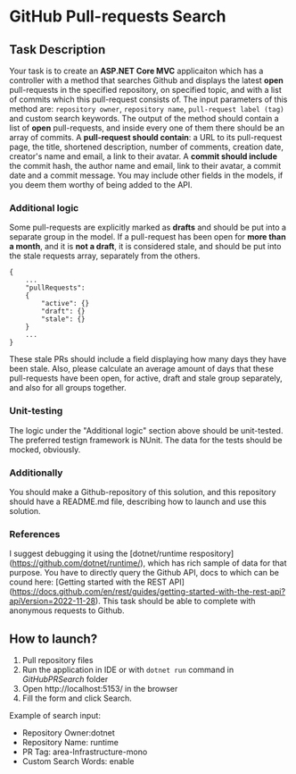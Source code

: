 # GitHub Pull-requests Search
## Task Description
Your task is to create an **ASP.NET Core MVC** applicaiton which has a controller with a method that searches Github and displays the latest **open** pull-requests in the specified repository, on specified topic, and with a list of commits which this pull-request consists of. 
The input parameters of this method are: `repository owner`, `repository name`, `pull-request label (tag)` and custom search keywords.
The output of the method should contain a list of **open** pull-requests, and inside every one of them there should be an array of commits. A **pull-request should contain**: a URL to its pull-request page, the title, shortened description, number of comments, creation date, creator's name and email, a link to their avatar. A **commit should include** the commit hash, the author name and email, link to their avatar, a commit date and a commit message. You may include other fields in the models, if you deem them worthy of being added to the API.

### Additional logic
Some pull-requests are explicitly marked as **drafts** and should be put into a separate group in the model.
If a pull-request has been open for **more than a month**, and it is **not a draft**, it is considered stale, and should be put into the stale requests array, separately from the others.

```
{
    ...
    "pullRequests":
    {
        "active": {}
        "draft": {}
        "stale": {}
    }
    ...
}
```

These stale PRs should include a field displaying how many days they have been stale.
Also, please calculate an average amount of days that these pull-requests have been open, for active, draft and stale group separately, and also for all groups together.

### Unit-testing
The logic under the "Additional logic" section above should be unit-tested. The preferred testign framework is NUnit. The data for the tests should be mocked, obviously.

### Additionally
You should make a Github-repository of this solution, and this repository should have a README.md file, describing how to launch and use this solution.

### References
I suggest debugging it using the [dotnet/runtime respository](<a target="_blank" class="c-link" data-stringify-link="https://github.com/dotnet/runtime/" delay="150" data-sk="tooltip_parent" href="https://github.com/dotnet/runtime/" rel="noopener noreferrer" style="box-sizing: inherit; color: inherit; text-decoration: none;">https://github.com/dotnet/runtime/</a>), which has rich sample of data for that purpose.
You have to directly query the Github API, docs to which can be cound here: [Getting started with the REST API](<a target="_blank" class="c-link" data-stringify-link="https://docs.github.com/en/rest/guides/getting-started-with-the-rest-api?apiVersion=2022-11-28" delay="150" data-sk="tooltip_parent" href="https://docs.github.com/en/rest/guides/getting-started-with-the-rest-api?apiVersion=2022-11-28" rel="noopener noreferrer" style="box-sizing: inherit; color: inherit; text-decoration: none;">https://docs.github.com/en/rest/guides/getting-started-with-the-rest-api?apiVersion=2022-11-28</a>). 
This task should be able to complete with anonymous requests to Github.

## How to launch?
1. Pull repository files
2. Run the application in IDE or with `dotnet run` command in *GitHubPRSearch* folder
3. Open http://localhost:5153/ in the browser
4. Fill the form and click Search.

Example of search input:

- Repository Owner:dotnet
- Repository Name: runtime
- PR Tag: area-Infrastructure-mono
- Custom Search Words: enable

